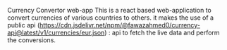 Currency Convertor web-app
This is a react based web-application to convert currencies of various countries to others.
it makes the use of a public api (https://cdn.jsdelivr.net/npm/@fawazahmed0/currency-api@latest/v1/currencies/eur.json) : api
to fetch the live data and perform the conversions.

